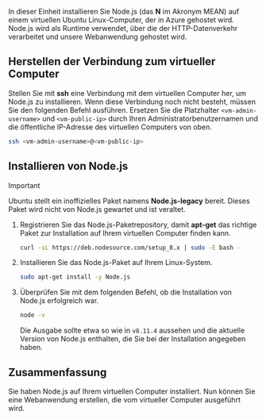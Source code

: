 In dieser Einheit installieren Sie Node.js (das **N** im Akronym MEAN) auf einem virtuellen Ubuntu Linux-Computer, der in Azure gehostet wird. Node.js wird als Runtime verwendet, über die der HTTP-Datenverkehr verarbeitet und unsere Webanwendung gehostet wird.

## <a name="connect-to-the-vm"></a>Herstellen der Verbindung zum virtueller Computer

Stellen Sie mit **ssh** eine Verbindung mit dem virtuellen Computer her, um Node.js zu installieren. Wenn diese Verbindung noch nicht besteht, müssen Sie den folgenden Befehl ausführen. Ersetzen Sie die Platzhalter `<vm-admin-username>` und `<vm-public-ip>` durch Ihren Administratorbenutzernamen und die öffentliche IP-Adresse des virtuellen Computers von oben.

```bash
ssh <vm-admin-username>@<vm-public-ip>
```

## <a name="install-nodejs"></a>Installieren von Node.js

> [!Important]
> Ubuntu stellt ein inoffizielles Paket namens **Node.js-legacy** bereit. Dieses Paket wird nicht von Node.js gewartet und ist veraltet.

1. Registrieren Sie das Node.js-Paketrepository, damit **apt-get** das richtige Paket zur Installation auf Ihrem virtuellen Computer finden kann.

    ```bash
    curl -sL https://deb.nodesource.com/setup_8.x | sudo -E bash -
    ```

1. Installieren Sie das Node.js-Paket auf Ihrem Linux-System.

    ```bash
    sudo apt-get install -y Node.js
    ```

1. Überprüfen Sie mit dem folgenden Befehl, ob die Installation von Node.js erfolgreich war.

    ```bash
    node -v
    ```

    Die Ausgabe sollte etwa so wie in `v8.11.4` aussehen und die aktuelle Version von Node.js enthalten, die Sie bei der Installation angegeben haben.

## <a name="summary"></a>Zusammenfassung

Sie haben Node.js auf Ihrem virtuellen Computer installiert. Nun können Sie eine Webanwendung erstellen, die vom virtueller Computer ausgeführt wird.